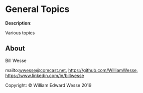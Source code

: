 
# General Topics

**Description**:

Various topics

## About

Bill Wesse

mailto:wwesse@comcast.net,
https://github.com/WilliamWesse,
https://www.linkedin.com/in/billwesse

Copyright: © William Edward Wesse 2019

